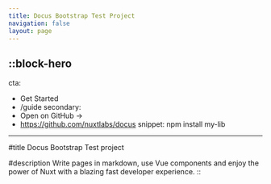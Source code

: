 ```yaml
---
title: Docus Bootstrap Test Project
navigation: false
layout: page
---
```


::block-hero
---
cta:
  - Get Started
  - /guide
secondary:
  - Open on GitHub →
  - https://github.com/nuxtlabs/docus
snippet: npm install my-lib
---

#title
Docus Bootstrap Test project

#description
Write pages in markdown, use Vue components and enjoy the power of Nuxt with a blazing fast developer experience.
::
